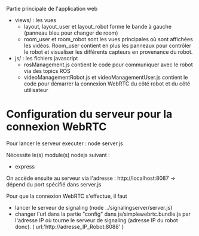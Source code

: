 Partie principale de l'application web
* views/ : les vues 
    * layout, layout_user et layout_robot forme le bande à gauche (panneau bleu pour changer de room)
	* room_user et room_robot sont les vues principales où sont affichées les vidéos. Room_user contient en plus les panneaux pour contrôler le robot et visualiser les différents capteurs en provenance du robot.
* js/ : les fichiers javascript
	* rosManagement.js contient le code pour communiquer avec le robot via des topics ROS
	* videoManagementRobot.js et videoManagementUser.js contient le code pour démarrer la connexion WebRTC du côté robot et du côté utilisateur


Configuration du serveur pour la connexion WebRTC
===================================================

Pour lancer le serveur executer :
node server.js

Nécessite le(s) module(s) nodejs suivant :
- express

On accède ensuite au serveur via l'adresse :
http://localhost:8087
-> dépend du port spécifié dans server.js

Pour que la connexion WebRTC s'effectue, il faut 
* lancer le serveur de signaling (node ../signalingserver/server.js) 
* changer l'url dans la partie "config" dans js/simplewebrtc.bundle.js par l'adresse IP où tourne le serveur de signaling (adresse IP du robot donc).  ( url:'http://adresse_IP_Robot:8088' )

